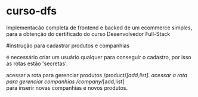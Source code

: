 # curso-dfs
Implementacão completa de frontend e backed de um ecommerce simples, para a obtenção do certificado do curso Desenvolvedor Full-Stack

#instrução para cadastrar produtos e companhias

é necessário criar um usuário qualquer para conseguir o cadastro, por isso as rotas estão 'secretas'.

acessar a rota para gerenciar produtos /product/*[add,list]. 
acessar a rota para gerenciar companhias  /company/*[add,list]              
para inserir novas companhias e novos produtos.
                      
